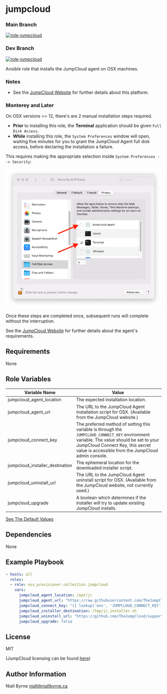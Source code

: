 # jumpcloud

### Main Branch
[![role-jumpcloud](https://github.com/osx-provisioner/collection/actions/workflows/workflow-jumpcloud-push.yml/badge.svg?branch=main)](https://github.com/osx-provisioner/collection/actions/workflows/workflow-jumpcloud-push.yml)

### Dev Branch
[![role-jumpcloud](https://github.com/osx-provisioner/collection/actions/workflows/workflow-jumpcloud-push.yml/badge.svg?branch=dev)](https://github.com/osx-provisioner/collection/actions/workflows/workflow-jumpcloud-push.yml)

Ansible role that installs the JumpCloud agent on OSX machines.

### Notes
- See the [JumpCloud Website](https://jumpcloud.com/) for further details about this platform.

### Monterey and Later

On OSX versions >= 12, there's are 2 manual installation steps required.
- **Prior** to installing this role, the **Terminal** application should be given `Full Disk Access`.  
- **While** installing this role, the `System Preferences` window will open, waiting five minutes for you to grant the JumpCloud Agent full disk access, before declaring the installation a failure.  

This requires making the appropriate selection inside `System Preferences --> Security`:

![SystemPreferences](.documentation/SystemPreferences.png)

Once these steps are completed once, subsequent runs will complete without the interruption.

See the [JumpCloud Website](https://jumpcloud.com/) for further details about the agent's requirements.

Requirements
------------

None

Role Variables
--------------

| Variable Name                    | Value                                                                                                                                                                                                                               |
|----------------------------------|-------------------------------------------------------------------------------------------------------------------------------------------------------------------------------------------------------------------------------------|
| jumpcloud_agent_location         | The expected installation location.                                                                                                                                                                                                 |
| jumpcloud_agent_url              | The URL to the JumpCloud Agent installation script for OSX.  (Available from the JumpCloud website.)                                                                                                                                |
| jumpcloud_connect_key            | The preferred method of setting this variable is through the `JUMPCLOUD_CONNECT_KEY` environment variable. The value should be set to your JumpCloud Connect Key, this secret value is accessible from the JumpCloud admin console. |
| jumpcloud_installer_destination  | The ephemeral location for the downloaded installer script.                                                                                                                                                                         |
| jumpcloud_uninstall_url          | The URL to the JumpCloud Agent uninstall script for OSX.  (Available from the JumpCloud website, not currently used.)                                                                                                               |
| jumpcloud_upgrade                | A boolean which determines if the installer will try to update existing JumpCloud installs.                                                                                                                                         |

[See The Default Values](defaults/main.yml)

Dependencies
------------

None

Example Playbook
----------------

```yaml
- hosts: all
  roles:
  - role: osx_provisioner.collection.jumpcloud
    vars:
      jumpcloud_agent_location: /opt/jc
      jumpcloud_agent_url: "https://raw.githubusercontent.com/TheJumpCloud/support/master/scripts/macos/install_agent_and_serviceaccount.sh"
      jumpcloud_connect_key: "{{ lookup('env', 'JUMPCLOUD_CONNECT_KEY') }}"
      jumpcloud_installer_destination: /tmp/jc_installer.sh
      jumpcloud_uninstall_url: "https://github.com/TheJumpCloud/support/releases/download/mac_agent_uninstaller/remove_mac_agent.sh"
      jumpcloud_upgrade: false
```

License
-------

MIT

(JumpCloud licensing can be found [here](https://jumpcloud.com/legal))

Author Information
------------------

Niall Byrne <niall@niallbyrne.ca>
